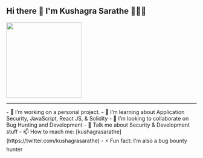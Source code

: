 
<p align="center">
  <h2> Hi there 👋 I'm Kushagra Sarathe 👨🏻‍💻 </h2>
  <img width="200" height="200" src="https://avatars.githubusercontent.com/u/76868364?v=4">
</p>

<hr>

<div>
- 🔭 I’m working on a personal project.
- 🌱 I’m learning about Application Security, JavaScript, React JS, & Solidity
- 👯 I’m looking to collaborate on Bug Hunting and Development
- 💬 Talk me about Security & Development stuff 
- 📫 How to reach me: [kushagrasarathe](https://twitter.com/kushagrasarathe)
- ⚡ Fun fact: I'm also a bug bounty hunter
</div>

